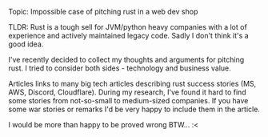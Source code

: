 

Topic: Impossible case of pitching rust in a web dev shop 

TLDR: Rust is a tough sell for JVM/python heavy companies with a lot of experience and actively maintained legacy code.
Sadly I don't think it's a good idea.

I've recently decided to collect my thoughts and arguments for pitching rust.
I tried to consider both sides - technology and business value.

Articles links to many big tech articles describing rust success stories (MS, AWS, Discord, Cloudflare).
During my research, I've found it hard to find some stories from not-so-small to medium-sized companies.
If you have some war stories or remarks I'd be very happy to include them in the article. 

I would be more than happy to be proved wrong BTW... :< 
